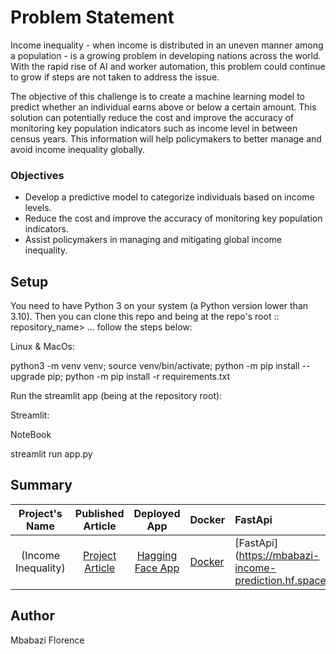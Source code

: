# Problem Statement

Income inequality - when income is distributed in an uneven manner among a population - is a growing problem in developing nations across the world. With the rapid rise of AI and worker automation, this problem could continue to grow if steps are not taken to address the issue.

The objective of this challenge is to create a machine learning model to predict whether an individual earns above or below a certain amount.
This solution can potentially reduce the cost and improve the accuracy of monitoring key population indicators such as income level in between census years. This information will help policymakers to better manage and avoid income inequality globally.


### Objectives
- Develop a predictive model to categorize individuals based on income levels.
- Reduce the cost and improve the accuracy of monitoring key population indicators.
- Assist policymakers in managing and mitigating global income inequality.


## Setup

You need to have Python 3 on your system (a Python version lower than 3.10). Then you can clone this repo and being at the repo's root :: repository_name> ... follow the steps below:

Linux & MacOs:

  python3 -m venv venv; source venv/bin/activate; python -m pip install --upgrade pip; python -m pip install -r requirements.txt

Run the streamlit app (being at the repository root):

Streamlit:

NoteBook

  streamlit run app.py

## Summary

 | Project's Name | Published Article  | Deployed App | Docker   | FastApi
|:--------------:|:--------------:|:--------------:|:-------------|:------------|
| (Income Inequality)  |[Project Article]() |    [Hagging Face App](https://huggingface.co/spaces/Mbabazi/Income-Prediction-App) | [Docker](https://hub.docker.com/r/mbabaziflorence1234/income-classification-fastapi) | [FastApi] (https://mbabazi-income-prediction.hf.space/docs)

## Author

Mbabazi Florence